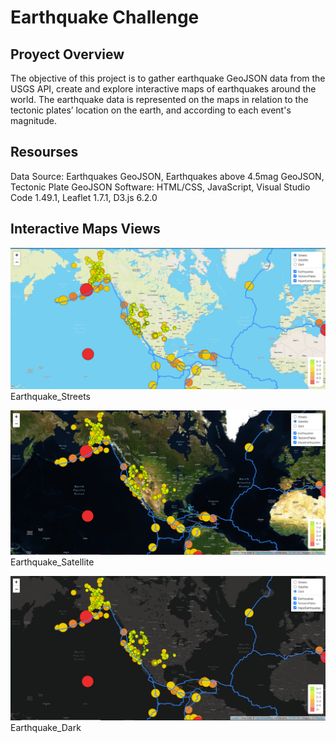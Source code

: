 # Earthquake Challenge

## Proyect Overview

The objective of this project is to gather earthquake GeoJSON data from the USGS API, create and explore interactive maps of earthquakes around the world.
The earthquake data is represented on the maps in relation to the tectonic plates’ location on the earth, and according to each event's magnitude.

## Resourses 

Data Source: Earthquakes GeoJSON, Earthquakes above 4.5mag GeoJSON, Tectonic Plate GeoJSON
Software: HTML/CSS, JavaScript, Visual Studio Code 1.49.1, Leaflet 1.7.1, D3.js 6.2.0

## Interactive Maps Views 

![Earthquake_Streets](https://github.com/alesandelmoral/Mapping_Earthquakes/blob/main/images/Earthquake_Streets.PNG)
                                        Earthquake_Streets

![Earthquake_Satellite](https://github.com/alesandelmoral/Mapping_Earthquakes/blob/main/images/Earthquake_Satellite.PNG)
                                        Earthquake_Satellite

![Earthquake_Dark](https://github.com/alesandelmoral/Mapping_Earthquakes/blob/main/images/Earthquake_Dark.PNG)
                                        Earthquake_Dark
